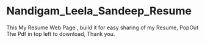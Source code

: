 # Nandigam_Leela_Sandeep_Resume
This My Resume Web Page , build it for easy sharing of my Resume, PopOut The Pdf in top left to download, Thank you.

